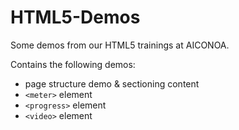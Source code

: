 HTML5-Demos
===========

Some demos from our HTML5 trainings at AICONOA.

Contains the following demos:
* page structure demo & sectioning content
* `<meter>` element
* `<progress>` element
* `<video>` element
